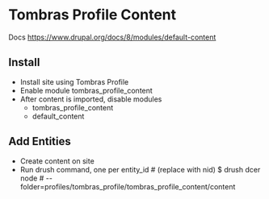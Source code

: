 # Tombras Profile Content

Docs
https://www.drupal.org/docs/8/modules/default-content

## Install

- Install site using Tombras Profile
- Enable module tombras_profile_content
- After content is imported, disable modules
  - tombras_profile_content
  - default_content


## Add Entities 

- Create content on site
- Run drush command, one per entity_id # (replace with nid)
  $ drush dcer node # --folder=profiles/tombras_profile/tombras_profile_content/content
